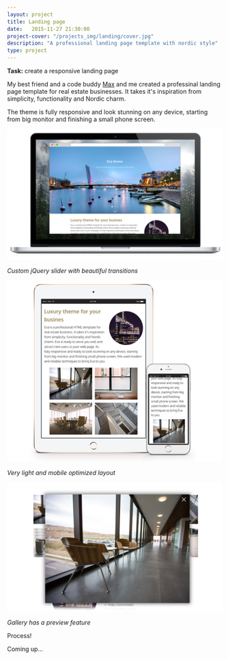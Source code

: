 ```yaml
---
layout: project
title: Landing page
date:   2015-11-27 21:30:00
project-cover: "/projects_img/landing/cover.jpg"
description: "A professional landing page template with nordic style"
type: project
---
```


**Task:** create a responsive landing page<br>

My best friend and a code buddy [Max](http://twitter.com/makpage) and me created a professinal landing page template for real estate businesses. It takes it's inspiration from simplicity, functionality and Nordic charm. 

The theme is fully responsive and look stunning on any device, starting from big monitor and finishing a small phone screen.


<span class="p600">![mac landing page](/projects_img/landing/mac.png)</span>

<span class="p-center">*Custom jQuery slider with beautiful transitions*</span>

<span class="p600">![mac landing page](/projects_img/landing/devices.jpg)</span>

<span class="p-center">*Very light and mobile optimized layout*</span>


<span class="p600">![eva theme gallery](/projects_img/landing/preview.jpg)</span>

<span class="p-center">*Gallery has a preview feature*</span>


Process!

Coming up...



